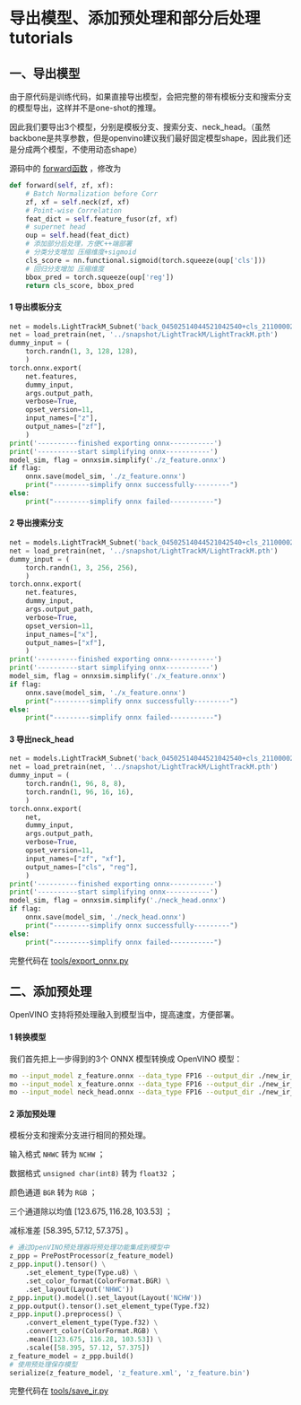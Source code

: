 # 导出模型、添加预处理和部分后处理 tutorials



## 一、导出模型

由于原代码是训练代码，如果直接导出模型，会把完整的带有模板分支和搜索分支的模型导出，这样并不是one-shot的推理。

因此我们要导出3个模型，分别是模板分支、搜索分支、neck_head。（虽然backbone是共享参数，但是openvino建议我们最好固定模型shape，因此我们还是分成两个模型，不使用动态shape）

源码中的 [forward函数](https://github.com/researchmm/LightTrack/blob/main/lib/models/super_model_DP.py#L133) ，修改为

```python
def forward(self, zf, xf):
    # Batch Normalization before Corr
    zf, xf = self.neck(zf, xf)
    # Point-wise Correlation
    feat_dict = self.feature_fusor(zf, xf)
    # supernet head
    oup = self.head(feat_dict)
    # 添加部分后处理，方便C++端部署
    # 分类分支增加 压缩维度+sigmoid
    cls_score = nn.functional.sigmoid(torch.squeeze(oup['cls']))
    # 回归分支增加 压缩维度
    bbox_pred = torch.squeeze(oup['reg'])
    return cls_score, bbox_pred
```



#### 1 导出模板分支

```python
net = models.LightTrackM_Subnet('back_04502514044521042540+cls_211000022+reg_100000111_ops_32', 16)
net = load_pretrain(net, '../snapshot/LightTrackM/LightTrackM.pth')
dummy_input = (
    torch.randn(1, 3, 128, 128),
    )
torch.onnx.export(
    net.features,
    dummy_input,
    args.output_path,
    verbose=True,
    opset_version=11,
    input_names=["z"],
    output_names=["zf"],
    )
print('----------finished exporting onnx-----------')
print('----------start simplifying onnx-----------')
model_sim, flag = onnxsim.simplify('./z_feature.onnx')
if flag:
    onnx.save(model_sim, './z_feature.onnx')
    print("---------simplify onnx successfully---------")
else:
    print("---------simplify onnx failed-----------")
```



#### 2 导出搜索分支

```python
net = models.LightTrackM_Subnet('back_04502514044521042540+cls_211000022+reg_100000111_ops_32', 16)
net = load_pretrain(net, '../snapshot/LightTrackM/LightTrackM.pth')
dummy_input = (
    torch.randn(1, 3, 256, 256),
    )
torch.onnx.export(
    net.features,
    dummy_input,
    args.output_path,
    verbose=True,
    opset_version=11,
    input_names=["x"],
    output_names=["xf"],
    )
print('----------finished exporting onnx-----------')
print('----------start simplifying onnx-----------')
model_sim, flag = onnxsim.simplify('./x_feature.onnx')
if flag:
    onnx.save(model_sim, './x_feature.onnx')
    print("---------simplify onnx successfully---------")
else:
    print("---------simplify onnx failed-----------")
```



#### 3 导出neck_head

```python
net = models.LightTrackM_Subnet('back_04502514044521042540+cls_211000022+reg_100000111_ops_32', 16)
net = load_pretrain(net, '../snapshot/LightTrackM/LightTrackM.pth')
dummy_input = (
    torch.randn(1, 96, 8, 8),
    torch.randn(1, 96, 16, 16),
    )
torch.onnx.export(
    net,
    dummy_input,
    args.output_path,
    verbose=True,
    opset_version=11,
    input_names=["zf", "xf"],
    output_names=["cls", "reg"],
    )
print('----------finished exporting onnx-----------')
print('----------start simplifying onnx-----------')
model_sim, flag = onnxsim.simplify('./neck_head.onnx')
if flag:
    onnx.save(model_sim, './neck_head.onnx')
    print("---------simplify onnx successfully---------")
else:
    print("---------simplify onnx failed-----------")
```

完整代码在  [tools/export_onnx.py](../tools/export_onnx.py)



## 二、添加预处理

OpenVINO 支持将预处理融入到模型当中，提高速度，方便部署。

#### 1 转换模型

我们首先把上一步得到的3个 ONNX 模型转换成 OpenVINO 模型：

```bash
mo --input_model z_feature.onnx --data_type FP16 --output_dir ./new_ir_models
mo --input_model x_feature.onnx --data_type FP16 --output_dir ./new_ir_models
mo --input_model neck_head.onnx --data_type FP16 --output_dir ./new_ir_models
```



#### 2 添加预处理

模板分支和搜索分支进行相同的预处理。

输入格式  `NHWC`  转为  `NCHW` ；

数据格式  `unsigned char(int8)`  转为  `float32` ；

颜色通道  `BGR`  转为  `RGB` ；

三个通道除以均值  $[123.675, 116.28, 103.53]$ ；

减标准差  $[58.395, 57.12, 57.375]$ 。

```python
# 通过OpenVINO预处理器将预处理功能集成到模型中
z_ppp = PrePostProcessor(z_feature_model)
z_ppp.input().tensor() \
    .set_element_type(Type.u8) \
    .set_color_format(ColorFormat.BGR) \
    .set_layout(Layout('NHWC'))
z_ppp.input().model().set_layout(Layout('NCHW'))
z_ppp.output().tensor().set_element_type(Type.f32)
z_ppp.input().preprocess() \
    .convert_element_type(Type.f32) \
    .convert_color(ColorFormat.RGB) \
    .mean([123.675, 116.28, 103.53]) \
    .scale([58.395, 57.12, 57.375])
z_feature_model = z_ppp.build()
# 使用预处理保存模型 
serialize(z_feature_model, 'z_feature.xml', 'z_feature.bin')
```

完整代码在 [tools/save_ir.py](../tools/save_ir.py) 

